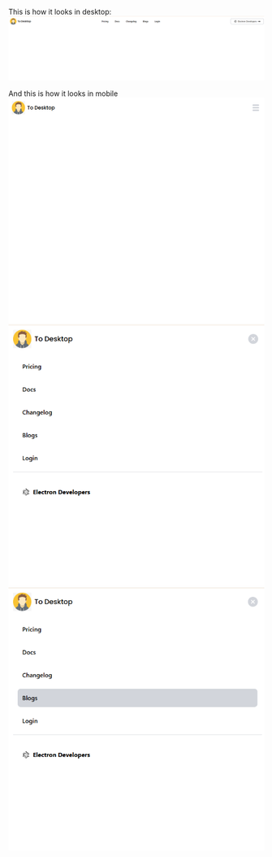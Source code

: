 This is how it looks in desktop:
![alt text](image.png)

And this is how it looks in mobile
![alt text](image-1.png)
![alt text](image-2.png)
![alt text](image-3.png)
